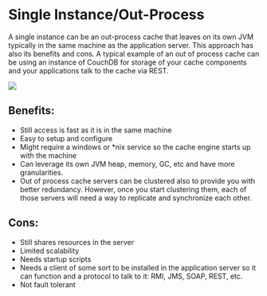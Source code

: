 # Single Instance/Out-Process

A single instance can be an out-process cache that leaves on its own JVM typically in the same machine as the application server. This approach has also its benefits and cons. A typical example of an out of process cache can be using an instance of CouchDB for storage of your cache components and your applications talk to the cache via REST.

![](../../images/cachebox\_topology\_outprocess.png)

## Benefits:

* Still access is fast as it is in the same machine
* Easy to setup and configure
* Might require a windows or \*nix service so the cache engine starts up with the machine
* Can leverage its own JVM heap, memory, GC, etc and have more granularities.
* Out of process cache servers can be clustered also to provide you with better redundancy. However, once you start clustering them, each of those servers will need a way to replicate and synchronize each other.

## Cons:

* Still shares resources in the server
* Limited scalability
* Needs startup scripts
* Needs a client of some sort to be installed in the application server so it can function and a protocol to talk to it: RMI, JMS, SOAP, REST, etc.
* Not fault tolerant
